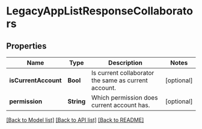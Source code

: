 # LegacyAppListResponseCollaborators

## Properties
Name | Type | Description | Notes
------------ | ------------- | ------------- | -------------
**isCurrentAccount** | **Bool** | Is current collaborator the same as current account. | [optional] 
**permission** | **String** | Which permission does current account has. | [optional] 

[[Back to Model list]](../README.md#documentation-for-models) [[Back to API list]](../README.md#documentation-for-api-endpoints) [[Back to README]](../README.md)


